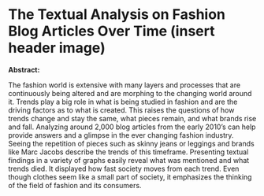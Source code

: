 # The Textual Analysis on Fashion Blog Articles Over Time (insert header image)


**Abstract:**

The fashion world is extensive with many layers and processes that are continuously being altered and are morphing to the changing world around it. Trends play a big role in what is being studied in fashion and are the driving factors as to what is created. This raises the questions of how trends change and stay the same, what pieces remain, and what brands rise and fall. Analyzing around 2,000 blog articles from the early 2010’s can help provide answers and a glimpse in the ever changing fashion industry. Seeing the repetition of pieces such as skinny jeans or leggings and brands like Marc Jacobs describe the trends of this timeframe. Presenting textual findings in a variety of graphs easily reveal what was mentioned and what trends died. It displayed how fast society moves from each trend. Even though clothes seem like a small part of society, it emphasizes the thinking of the field of fashion and its consumers.
<!---
skylercisneros/skylercisneros is a ✨ special ✨ repository because its `README.md` (this file) appears on your GitHub profile.
You can click the Preview link to take a look at your changes.
--->
